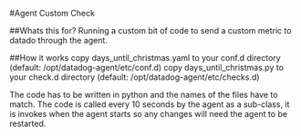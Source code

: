 #Agent Custom Check


##Whats this for?
Running a custom bit of code to send a custom metric to datado through the agent.

##How it works
copy days_until_christmas.yaml to your conf.d directory (default: /opt/datadog-agent/etc/conf.d)
copy days_until_christmas.py to your check.d directory (default: /opt/datadog-agent/etc/checks.d)

The code has to be written in python and the names of the files have to match.
The code is called every 10 seconds by the agent as a sub-class, it is invokes when the agent starts so any changes will need the agent to be restarted.

 
